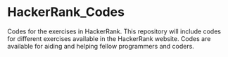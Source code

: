 # HackerRank_Codes
Codes for the exercises in HackerRank.
This repository will include codes for different exercises available in the HackerRank website.
Codes are available for aiding and helping fellow programmers and coders.
